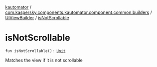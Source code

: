 [kautomator](../../index.md) / [com.kaspersky.components.kautomator.component.common.builders](../index.md) / [UiViewBuilder](index.md) / [isNotScrollable](./is-not-scrollable.md)

# isNotScrollable

`fun isNotScrollable(): `[`Unit`](https://kotlinlang.org/api/latest/jvm/stdlib/kotlin/-unit/index.html)

Matches the view if it is not scrollable

